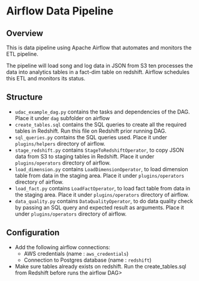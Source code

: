 # Airflow Data Pipeline
## Overview

This is data pipeline using Apache Airflow that automates and monitors the ETL pipeline.
  
The pipeline will load song and log data in JSON from S3 ten processes the data into analytics tables in a fact-dim table on redshift. Airflow schedules this ETL and monitors its status.

## Structure

* `udac_example_dag.py` contains the tasks and dependencies of the DAG. Place it under `dag` subfolder on airflow
* `create_tables.sql` contains the SQL queries to create all the required tables in Redshift. Run this file on Redshift prior running DAG.
* `sql_queries.py` contains the SQL queries used. Place it under `plugins/helpers` directory of airflow.
* `stage_redshift.py` contains `StageToRedshiftOperator`, to copy JSON data from S3 to staging tables in Redshift. Place it under `plugins/operators` directory of airflow.
* `load_dimension.py` contains `LoadDimensionOperator`, to load dimension table from data in the staging area. Place it under `plugins/operators` directory of airflow.
* `load_fact.py` contains `LoadFactOperator`, to load fact table from data in the staging area. Place it under `plugins/operators` directory of airflow.
* `data_quality.py` contains `DataQualityOperator`, to do data quality check by passing an SQL query and expected result as arguments. Place it under `plugins/operators` directory of airflow.

## Configuration

* Add the following airflow connections:
    * AWS credentials (name : `aws_credentials`)
    * Connection to Postgres database (name : `redshift`)
* Make sure tables already exists on redshift. Run the create_tables.sql from Redshift before runs the airflow DAG>